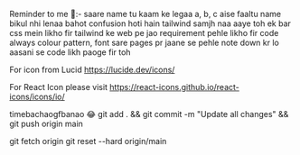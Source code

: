 Reminder to me 👀:- 
saare name tu kaam ke legaa a, b, c aise faaltu name bikul nhi lenaa bahot confusion hoti hain
tailwind samjh naa aaye toh ek bar css mein likho fir tailwind ke web pe jao
requirement pehle likho fir code always
colour pattern, font sare pages pr jaane se pehle note down kr lo aasani se code likh paoge fir toh 

For icon from Lucid
https://lucide.dev/icons/

For React Icon please visit 
https://react-icons.github.io/react-icons/icons/io/

timebachaogfbanao 😂
git add . && git commit -m "Update all changes" && git push origin main


git fetch origin
git reset --hard origin/main
